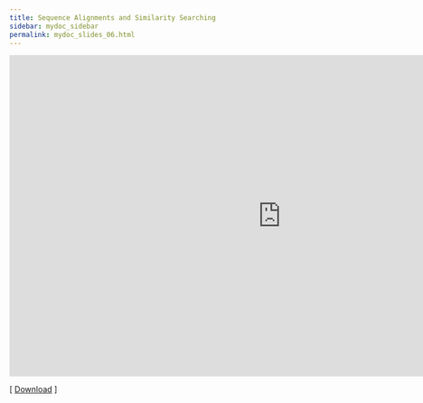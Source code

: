 ```yaml
---
title: Sequence Alignments and Similarity Searching
sidebar: mydoc_sidebar
permalink: mydoc_slides_06.html 
---
```


<iframe src="https://docs.google.com/presentation/d/e/2PACX-1vToRasx_e2p5RT3kILmz2BVSARoOo3qWh8IaYiNE0o9LIzPeTnwBKbTMvVTWwGE4wF4s8dm86EYGBEK/embed?start=false&loop=false&delayms=60000" frameborder="0" width="960" height="569" allowfullscreen="true" mozallowfullscreen="true" webkitallowfullscreen="true"></iframe>

[ [Download](https://docs.google.com/presentation/d/1vAgb9IaDx5i0GrVMyGmnaTJFodiH1CSmekWJ0Ifrz0Q/edit?usp=sharing) ] 
